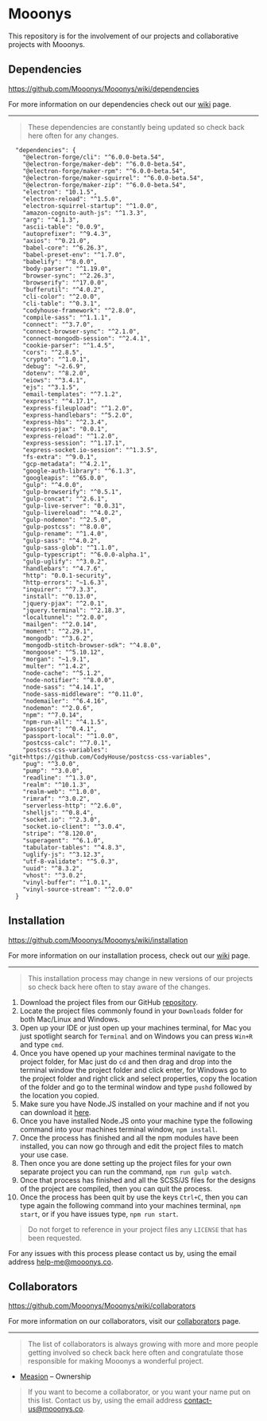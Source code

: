 # Mooonys
This repository is for the involvement of our projects and collaborative projects with Mooonys.

## Dependencies

https://github.com/Mooonys/Mooonys/wiki/dependencies

For more information on our dependencies check out our [wiki](https://www.mooonys.co/github/wiki/dependencies) page.

***

> These dependencies are constantly being updated so check back here often for any changes.

```
  "dependencies": {
    "@electron-forge/cli": "^6.0.0-beta.54",
    "@electron-forge/maker-deb": "^6.0.0-beta.54",
    "@electron-forge/maker-rpm": "^6.0.0-beta.54",
    "@electron-forge/maker-squirrel": "^6.0.0-beta.54",
    "@electron-forge/maker-zip": "^6.0.0-beta.54",
    "electron": "10.1.5",
    "electron-reload": "^1.5.0",
    "electron-squirrel-startup": "^1.0.0",
    "amazon-cognito-auth-js": "^1.3.3",
    "arg": "^4.1.3",
    "ascii-table": "0.0.9",
    "autoprefixer": "^9.4.3",
    "axios": "^0.21.0",
    "babel-core": "^6.26.3",
    "babel-preset-env": "^1.7.0",
    "babelify": "^8.0.0",
    "body-parser": "^1.19.0",
    "browser-sync": "^2.26.3",
    "browserify": "^17.0.0",
    "bufferutil": "^4.0.2",
    "cli-color": "^2.0.0",
    "cli-table": "^0.3.1",
    "codyhouse-framework": "^2.8.0",
    "compile-sass": "^1.1.1",
    "connect": "^3.7.0",
    "connect-browser-sync": "^2.1.0",
    "connect-mongodb-session": "^2.4.1",
    "cookie-parser": "^1.4.5",
    "cors": "^2.8.5",
    "crypto": "^1.0.1",
    "debug": "~2.6.9",
    "dotenv": "^8.2.0",
    "eiows": "^3.4.1",
    "ejs": "^3.1.5",
    "email-templates": "^7.1.2",
    "express": "^4.17.1",
    "express-fileupload": "^1.2.0",
    "express-handlebars": "^5.2.0",
    "express-hbs": "^2.3.4",
    "express-pjax": "0.0.1",
    "express-reload": "^1.2.0",
    "express-session": "^1.17.1",
    "express-socket.io-session": "^1.3.5",
    "fs-extra": "^9.0.1",
    "gcp-metadata": "^4.2.1",
    "google-auth-library": "^6.1.3",
    "googleapis": "^65.0.0",
    "gulp": "^4.0.0",
    "gulp-browserify": "^0.5.1",
    "gulp-concat": "^2.6.1",
    "gulp-live-server": "0.0.31",
    "gulp-livereload": "^4.0.2",
    "gulp-nodemon": "^2.5.0",
    "gulp-postcss": "^8.0.0",
    "gulp-rename": "^1.4.0",
    "gulp-sass": "^4.0.2",
    "gulp-sass-glob": "^1.1.0",
    "gulp-typescript": "^6.0.0-alpha.1",
    "gulp-uglify": "^3.0.2",
    "handlebars": "^4.7.6",
    "http": "0.0.1-security",
    "http-errors": "~1.6.3",
    "inquirer": "^7.3.3",
    "install": "^0.13.0",
    "jquery-pjax": "^2.0.1",
    "jquery.terminal": "^2.18.3",
    "localtunnel": "^2.0.0",
    "mailgen": "^2.0.14",
    "moment": "^2.29.1",
    "mongodb": "^3.6.2",
    "mongodb-stitch-browser-sdk": "^4.8.0",
    "mongoose": "^5.10.12",
    "morgan": "~1.9.1",
    "multer": "^1.4.2",
    "node-cache": "^5.1.2",
    "node-notifier": "^8.0.0",
    "node-sass": "^4.14.1",
    "node-sass-middleware": "^0.11.0",
    "nodemailer": "^6.4.16",
    "nodemon": "^2.0.6",
    "npm": "^7.0.14",
    "npm-run-all": "^4.1.5",
    "passport": "^0.4.1",
    "passport-local": "^1.0.0",
    "postcss-calc": "^7.0.1",
    "postcss-css-variables": "git+https://github.com/CodyHouse/postcss-css-variables",
    "pug": "^3.0.0",
    "pump": "^3.0.0",
    "readline": "^1.3.0",
    "realm": "^10.1.3",
    "realm-web": "^1.0.0",
    "rimraf": "^3.0.2",
    "serverless-http": "^2.6.0",
    "shelljs": "^0.8.4",
    "socket.io": "^2.3.0",
    "socket.io-client": "^3.0.4",
    "stripe": "^8.120.0",
    "superagent": "^6.1.0",
    "tabulator-tables": "^4.8.3",
    "uglify-js": "^3.12.3",
    "utf-8-validate": "^5.0.3",
    "uuid": "^8.3.2",
    "vhost": "^3.0.2",
    "vinyl-buffer": "^1.0.1",
    "vinyl-source-stream": "^2.0.0"
  }
```

## Installation

https://github.com/Mooonys/Mooonys/wiki/installation

For more information on our installation process, check out our [wiki](https://www.mooonys.co/github/wiki/installation) page.

***

> This installation process may change in new versions of our projects so check back here often to stay aware of the changes.

1. Download the project files from our GitHub [repository](https://github.com/Mooonys/Mooonys).
2. Locate the project files commonly found in your ``Downloads`` folder for both Mac/Linux and Windows.
3. Open up your IDE or just open up your machines terminal, for Mac you just spotlight search for ``Terminal`` and on Windows you can press ``Win+R`` and type ``cmd``.
4. Once you have opened up your machines terminal navigate to the project folder, for Mac just do ``cd`` and then drag and drop into the terminal window the project folder and click enter, for Windows go to the project folder and right click and select properties, copy the location of the folder and go to the terminal window and type ``pushd`` followed by the location you copied.
5. Make sure you have Node.JS installed on your machine and if not you can download it [here](https://nodejs.org/en/).
6. Once you have installed Node.JS onto your machine type the following command into your machines terminal window, ``npm install``.
7. Once the process has finished and all the npm modules have been installed, you can now go through and edit the project files to match your use case.
8. Then once you are done setting up the project files for your own separate project you can run the command, ``npm run gulp watch``.
9. Once that process has finished and all the SCSS/JS files for the designs of the project are compiled, then you can quit the process.
10. Once the process has been quit by use the keys ``Ctrl+C``, then you can type again the following command into your machines terminal, ``npm start``, or if you have issues type, ``npm run start``.

> Do not forget to reference in your project files any ``LICENSE`` that has been requested.

For any issues with this process please contact us by, using the email address [help-me@mooonys.co](mailto:help-me@mooonys.co).

## Collaborators

https://github.com/Mooonys/Mooonys/wiki/collaborators

For more information on our collaborators, visit our [collaborators](https://www.mooonys.co/github/collaborators) page.

***

> The list of collaborators is always growing with more and more people getting involved so check back here often and congratulate those responsible for making Mooonys a wonderful project.

* [Measion](https://github.com/Measion) – Ownership

> If you want to become a collaborator, or you want your name put on this list. Contact us by, using the email address [contact-us@mooonys.co](mailto:contact-us@mooonys.co).
